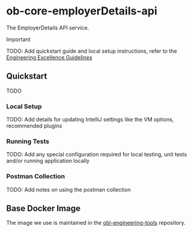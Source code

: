 # ob-core-employerDetails-api

The EmployerDetails API service.

> [!IMPORTANT]
> TODO: Add quickstart guide and local setup instructions, refer to
> the [Engineering Excellence Guidelines](https://docs.hcp.uhg.com/engineering-excellence/overview)

## Quickstart

TODO

### Local Setup

TODO: Add details for updating IntelliJ settings like the VM options, recommended plugins

### Running Tests

TODO: Add any special configuration required for local testing, unit tests and/or running application locally

### Postman Collection

TODO: Add notes on using the postman collection

## Base Docker Image

The image we use is maintained in the [obi-engineering-tools](https://github.com/optum-financial/obi-engineering-tools)
repository.
